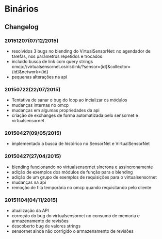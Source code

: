 Binários
======

## Changelog

### 20151207(07/12/2015)

- resolvidos 3 bugs no blending do VirtualSensorNet: no agendador de tarefas, nos parâmetros repetidos e trocados
- incluído busca de link com query strings omcp://virtualsensornet.osiris/link/?sensor={id}&collector={id}&network={id}
- pequenas alterações na api 

### 20150722(22/07/2015)

- Tentativa de sanar o bug do loop ao incializar os módulos 
- mudanças internas no omcp
- mudanças em algumas propriedades da api
- criação de exchanges de forma automatizada pelo sensornet e virtualsensornet

### 20150427(09/05/2015)

- implementado a busca de histórico no SensorNet e VirtualSensorNet

### 20150427(27/04/2015)

- blending funcionando no virtualsensornet síncrona e assincronamente
- adição de exemplos dos módulos de função para o blending
- adição de um grupo de exemplos de requisições para o virtualsensornet
- mudanças na api
- remoção de fila temporária no omcp quando requisitando pelo cliente 

### 20151104(04/11/2015)

- atualização da API
- correção do bug do virtualsensornet no consumo de memoria e armazenamento de revisões
- descoberto bug de valores strings
- sensornet ainda não corrigido o armazenamento de revisões